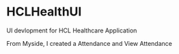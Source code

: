 # HCLHealthUI
UI devlopment for HCL Healthcare Application


From Myside, I created a Attendance and View Attendance 
